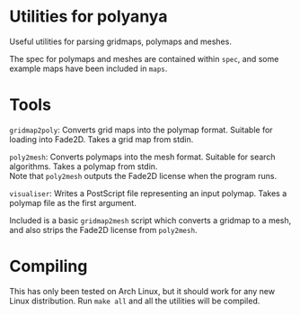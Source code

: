 # Utilities for polyanya

Useful utilities for parsing gridmaps, polymaps and meshes.

The spec for polymaps and meshes are contained within `spec`, and some example
maps have been included in `maps`.

# Tools

`gridmap2poly`: Converts grid maps into the polymap format. Suitable for loading into Fade2D. Takes a grid map from stdin.

`poly2mesh`: Converts polymaps into the mesh format. Suitable for search
algorithms. Takes a polymap from stdin.  
Note that `poly2mesh` outputs the Fade2D license when the program runs.

`visualiser`: Writes a PostScript file representing an input polymap. Takes a polymap file as the first argument.

Included is a basic `gridmap2mesh` script which converts a gridmap to a mesh, and also strips the Fade2D license from `poly2mesh`.

# Compiling

This has only been tested on Arch Linux, but it should work for any new Linux distribution. Run `make all` and all the utilities will be compiled.
